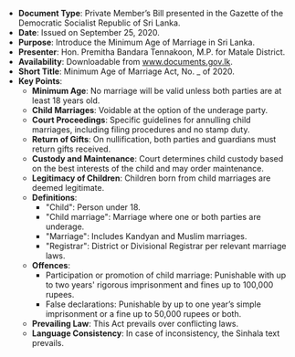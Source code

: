 - **Document Type**: Private Member’s Bill presented in the Gazette of the Democratic Socialist Republic of Sri Lanka.
- **Date**: Issued on September 25, 2020.
- **Purpose**: Introduce the Minimum Age of Marriage in Sri Lanka.
- **Presenter**: Hon. Premitha Bandara Tennakoon, M.P. for Matale District.
- **Availability**: Downloadable from www.documents.gov.lk.
- **Short Title**: Minimum Age of Marriage Act, No. _ of 2020.
- **Key Points**:
  - **Minimum Age**: No marriage will be valid unless both parties are at least 18 years old.
  - **Child Marriages**: Voidable at the option of the underage party.
  - **Court Proceedings**: Specific guidelines for annulling child marriages, including filing procedures and no stamp duty.
  - **Return of Gifts**: On nullification, both parties and guardians must return gifts received.
  - **Custody and Maintenance**: Court determines child custody based on the best interests of the child and may order maintenance.
  - **Legitimacy of Children**: Children born from child marriages are deemed legitimate.
  - **Definitions**:
    - "Child": Person under 18.
    - "Child marriage": Marriage where one or both parties are underage.
    - "Marriage": Includes Kandyan and Muslim marriages.
    - "Registrar": District or Divisional Registrar per relevant marriage laws.
  - **Offences**:
    - Participation or promotion of child marriage: Punishable with up to two years' rigorous imprisonment and fines up to 100,000 rupees.
    - False declarations: Punishable by up to one year’s simple imprisonment or a fine up to 50,000 rupees or both.
  - **Prevailing Law**: This Act prevails over conflicting laws.
  - **Language Consistency**: In case of inconsistency, the Sinhala text prevails.